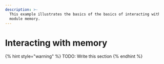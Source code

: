 ```yaml
---
description: >-
  This example illustrates the basics of the basics of interacting with WASM
  module memory.
---
```


# Interacting with memory

{% hint style="warning" %}
TODO: Write this section
{% endhint %}


